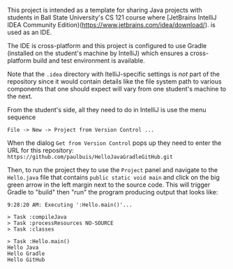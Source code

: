 This project is intended as a template for sharing Java projects
with students in Ball State University's CS 121 course where
[JetBrains IntelliJ IDEA Community Edition)(https://www.jetbrains.com/idea/download/).
is used as an IDE.

The IDE is cross-platform and this project is configured to use
Gradle (installed on the student's machine by IntelliJ) which
ensures a cross-platform build and test environment is available.

Note that the `.idea` directory with ItelliJ-specific settings
is *not* part of the repository since it would contain details
like the file system path to various components that one should
expect will vary from one student's machine to the next.

From the student's side, all they need to do in
IntelliJ is use the menu sequence

```
File -> New -> Project from Version Control ...
```
When the dialog `Get from Version Control` pops up
they need to enter the URL for this repository:
`https://github.com/paulbuis/HelloJavaGradleGitHub.git`

Then, to run the project they to use the `Project` panel
and navigate to the `Hello.java` file that contains
`public static void main` and click on the big green arrow in
the left margin next to the source code. This will trigger
Gradle to "build" then "run" the program producing
output that looks like:

```
9:28:20 AM: Executing ':Hello.main()'...

> Task :compileJava
> Task :processResources NO-SOURCE
> Task :classes

> Task :Hello.main()
Hello Java
Hello Gradle
Hello GitHub
```
